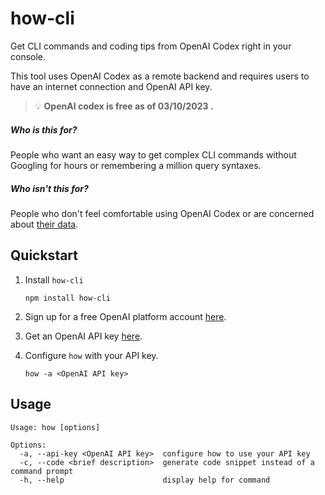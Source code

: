 # how-cli

Get CLI commands and coding tips from OpenAI Codex right in your console.

This tool uses OpenAI Codex as a remote backend and requires users to have an internet connection
and OpenAI API key.

> :bulb: **OpenAI codex is free as of 03/10/2023 .**

##### Who is this for?

People who want an easy way to get complex CLI commands without Googling for hours or remembering
a million query syntaxes.

##### Who isn't this for?

People who don't feel comfortable using OpenAI Codex or are concerned about
[their data](https://openai.com/policies/api-data-usage-policies).

## Quickstart

1. Install `how-cli`

    ```shell
    npm install how-cli
    ```

1. Sign up for a free OpenAI platform account [here](https://platform.openai.com/overview).
1. Get an OpenAI API key [here](https://platform.openai.com/account/api-keys).
1. Configure `how` with your API key.

    ```shell
    how -a <OpenAI API key>
    ```

## Usage

```shell
Usage: how [options]

Options:
  -a, --api-key <OpenAI API key>  configure how to use your API key
  -c, --code <brief description>  generate code snippet instead of a command prompt
  -h, --help                      display help for command
```
